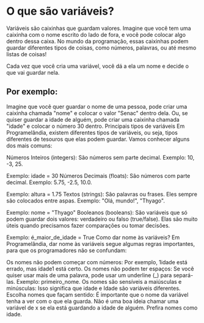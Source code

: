 # O que são variáveis?
Variáveis são caixinhas que guardam valores. Imagine que você tem uma caixinha com o nome escrito do lado de fora, e você pode colocar algo dentro dessa caixa. No mundo da programação, essas caixinhas podem guardar diferentes tipos de coisas, como números, palavras, ou até mesmo listas de coisas!

Cada vez que você cria uma variável, você dá a ela um nome e decide o que vai guardar nela.

## Por exemplo:

Imagine que você quer guardar o nome de uma pessoa, pode criar uma caixinha chamada "nome" e colocar o valor "Senac" dentro dela.
Ou, se quiser guardar a idade de alguém, pode criar uma caixinha chamada "idade" e colocar o número 30 dentro.
Principais tipos de variáveis
Em Programelândia, existem diferentes tipos de variáveis, ou seja, tipos diferentes de tesouros que elas podem guardar. Vamos conhecer alguns dos mais comuns:

Números Inteiros (integers): São números sem parte decimal. Exemplo: 10, -3, 25.

Exemplo: idade = 30
Números Decimais (floats): São números com parte decimal. Exemplo: 5.75, -2.5, 10.0.

Exemplo: altura = 1.75
Textos (strings): São palavras ou frases. Eles sempre são colocados entre aspas. Exemplo: "Olá, mundo!", "Thyago".

Exemplo: nome = "Thyago"
Booleanos (booleans): São variáveis que só podem guardar dois valores: verdadeiro ou falso (true/false). Elas são muito úteis quando precisamos fazer comparações ou tomar decisões.

Exemplo: é_maior_de_idade = True
Como dar nome às variáveis?
Em Programelândia, dar nome às variáveis segue algumas regras importantes, para que os programadores não se confundam:

Os nomes não podem começar com números: Por exemplo, 1idade está errado, mas idade1 está certo.
Os nomes não podem ter espaços: Se você quiser usar mais de uma palavra, pode usar um underline (_) para separá-las. Exemplo: primeiro_nome.
Os nomes são sensíveis a maiúsculas e minúsculas: Isso significa que idade e Idade são variáveis diferentes.
Escolha nomes que façam sentido: É importante que o nome da variável tenha a ver com o que ela guarda. Não é uma boa ideia chamar uma variável de x se ela está guardando a idade de alguém. Prefira nomes como idade.